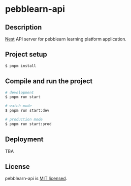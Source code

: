 # pebblearn-api
## Description
[Nest](https://github.com/nestjs/nest) API server for pebblearn learning platform application.

## Project setup

```bash
$ pnpm install
```

## Compile and run the project

```bash
# development
$ pnpm run start

# watch mode
$ pnpm run start:dev

# production mode
$ pnpm run start:prod
```

## Deployment

TBA

## License

pebblearn-api is [MIT licensed](https://github.com/nestjs/nest/blob/master/LICENSE).
